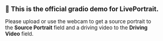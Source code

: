 ## 🤗 This is the official gradio demo for **LivePortrait**.
<div style="font-size: 1.2em;">Please upload or use the webcam to get a source portrait to the <strong>Source Portrait</strong> field and a driving video to the <strong>Driving Video</strong> field.</div>
